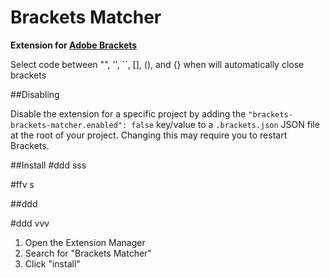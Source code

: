 Brackets Matcher
==========

**Extension for [Adobe Brackets](http://brackets.io)**

Select code between "", '', ``, [], (), and {} when will automatically close brackets

##Disabling

Disable the extension for a specific project by adding the `"brackets-brackets-matcher.enabled": false`
key/value to a `.brackets.json` JSON file at the root of your project. Changing this may require
you to restart Brackets.

##Install
#ddd sss

#ffv s

##ddd

#ddd vvv
1. Open the Extension Manager
2. Search for "Brackets Matcher"
3. Click "install"
